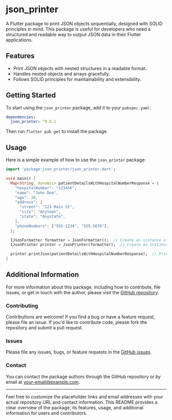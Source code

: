 
# json_printer

A Flutter package to print JSON objects sequentially, designed with SOLID principles in mind. This package is useful for developers who need a structured and readable way to output JSON data in their Flutter applications.

## Features

- Print JSON objects with nested structures in a readable format.
- Handles nested objects and arrays gracefully.
- Follows SOLID principles for maintainability and extensibility.

## Getting Started

To start using the `json_printer` package, add it to your `pubspec.yaml`:

```yaml
dependencies:
  json_printer: ^0.0.1
```

Then run `flutter pub get` to install the package.

## Usage

Here is a simple example of how to use the `json_printer` package:

```dart
import 'package:json_printer/json_printer.dart';

void main() {
  Map<String, dynamic> patientDetailsWithHospitalNumberResponse = {
    "hospitalNumber": "123456",
    "name": "John Doe",
    "age": 30,
    "address": {
      "street": "123 Main St",
      "city": "Anytown",
      "state": "Anystate",
    },
    "phoneNumbers": ["555-1234", "555-5678"],
  };

  IJsonFormatter formatter = JsonFormatter();  // Create an instance of JsonFormatter
  IJsonPrinter printer = JsonPrinter(formatter);  // Create an instance of JsonPrinter with the formatter

  printer.printJson(patientDetailsWithHospitalNumberResponse);  // Print the JSON
}
```

## Additional Information

For more information about this package, including how to contribute, file issues, or get in touch with the author, please visit the [GitHub repository](https://github.com/your-repo/json_printer).

### Contributing

Contributions are welcome! If you find a bug or have a feature request, please file an issue. If you'd like to contribute code, please fork the repository and submit a pull request.

### Issues

Please file any issues, bugs, or feature requests in the [GitHub issues](https://github.com/your-repo/json_printer/issues).

### Contact

You can contact the package authors through the GitHub repository or by email at [your-email@example.com](mailto:your-email@example.com).

---

Feel free to customize the placeholder links and email addresses with your actual repository URL and contact information. This README provides a clear overview of the package, its features, usage, and additional information for users and contributors.